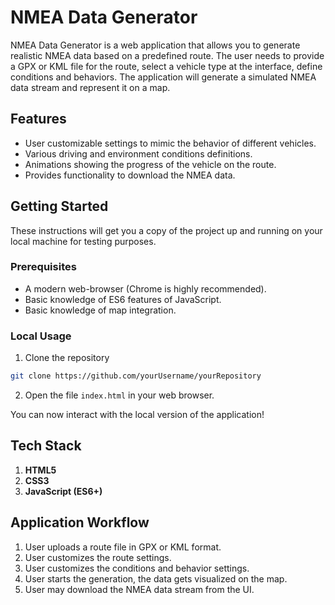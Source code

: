 # NMEA Data Generator

NMEA Data Generator is a web application that allows you to generate realistic NMEA data based on a predefined route. The user needs to provide a GPX or KML file for the route, select a vehicle type at the interface, define conditions and behaviors. The application will generate a simulated NMEA data stream and represent it on a map.

## Features
- User customizable settings to mimic the behavior of different vehicles.
- Various driving and environment conditions definitions.
- Animations showing the progress of the vehicle on the route.
- Provides functionality to download the NMEA data.
  
## Getting Started

These instructions will get you a copy of the project up and running on your local machine for testing purposes.

### Prerequisites

- A modern web-browser (Chrome is highly recommended).
- Basic knowledge of ES6 features of JavaScript.
- Basic knowledge of map integration.

### Local Usage

1. Clone the repository
```bash
git clone https://github.com/yourUsername/yourRepository
```
2. Open the file `index.html` in your web browser.

You can now interact with the local version of the application!

## Tech Stack

1. **HTML5**
2. **CSS3**
3. **JavaScript (ES6+)**

## Application Workflow

1. User uploads a route file in GPX or KML format.
2. User customizes the route settings.
3. User customizes the conditions and behavior settings.
4. User starts the generation, the data gets visualized on the map.
5. User may download the NMEA data stream from the UI. 
